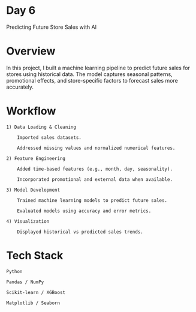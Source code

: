 # Day 6 

Predicting Future Store Sales with AI

# Overview

In this project, I built a machine learning pipeline to predict future sales for stores using historical data. The model captures seasonal patterns, promotional effects, and store-specific factors to forecast sales more accurately.

# Workflow

    1) Data Loading & Cleaning
    
        Imported sales datasets.
    
        Addressed missing values and normalized numerical features.
    
    2) Feature Engineering
    
        Added time-based features (e.g., month, day, seasonality).
    
        Incorporated promotional and external data when available.
    
    3) Model Development
    
        Trained machine learning models to predict future sales.
    
        Evaluated models using accuracy and error metrics.
    
    4) Visualization
    
        Displayed historical vs predicted sales trends.


# Tech Stack

    Python
    
    Pandas / NumPy
    
    Scikit-learn / XGBoost
    
    Matplotlib / Seaborn
